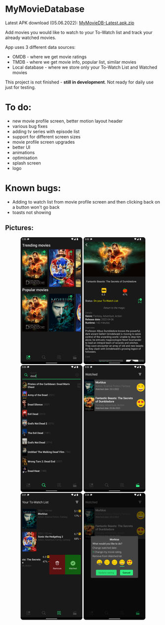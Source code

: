 # MyMovieDatabase
Latest APK download (05.06.2022): [MyMovieDB-Latest.apk.zip](https://github.com/sladictilen/MyMovieDatabase/files/8840563/MyMovieDB-Latest.apk.zip)




Add movies you would like to watch to your To-Watch list and track your already watched movies. 

App uses 3 different data sources:
- OMDB - where we get movie ratings
- TMDB - where we get movie info, popular list, similar movies
- Local database - where we store only your To-Watch List and Watched movies

This project is not finished - **still in development**. Not ready for daily use just for testing.

# To do:
- new movie profile screen, better motion layout header
- various bug fixes
- adding tv series with episode list 
- support for different screen sizes
- movie profile screen upgrades
- better UI
- animations
- optimisation
- splash screen
- logo

# Known bugs: 
- Adding to watch list from movie profile screen and then clicking back on a button won't go back
- toasts not showing 

## Pictures:

<p align="center">
  <img src="/screenshots/Discover-screen.png" width="200">
  <img src="/screenshots/Movie-profile.screen.png" width="200">
  <img src="/screenshots/Search-screen.png" width="200">
  <img src="/screenshots/Watched-screen.png" width="200">
  <img src="/screenshots/Watchlist-screen.png" width="200">
  <img src="/screenshots/edit-watched-screen.png" width="200">
</p>
